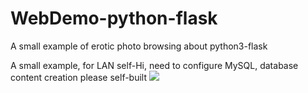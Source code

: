 # WebDemo-python-flask
A small example of erotic photo browsing about python3-flask

A small example, for LAN self-Hi, need to configure MySQL, database content creation please self-built
![](https://pic4.zhimg.com/80/v2-578800ab61fd0e655475ec242cc1eca3_hd.jpg)

